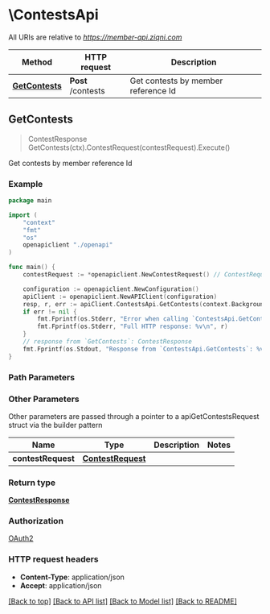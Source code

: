 # \ContestsApi

All URIs are relative to *https://member-api.ziqni.com*

Method | HTTP request | Description
------------- | ------------- | -------------
[**GetContests**](ContestsApi.md#GetContests) | **Post** /contests | Get contests by member reference Id



## GetContests

> ContestResponse GetContests(ctx).ContestRequest(contestRequest).Execute()

Get contests by member reference Id



### Example

```go
package main

import (
    "context"
    "fmt"
    "os"
    openapiclient "./openapi"
)

func main() {
    contestRequest := *openapiclient.NewContestRequest() // ContestRequest | 

    configuration := openapiclient.NewConfiguration()
    apiClient := openapiclient.NewAPIClient(configuration)
    resp, r, err := apiClient.ContestsApi.GetContests(context.Background()).ContestRequest(contestRequest).Execute()
    if err != nil {
        fmt.Fprintf(os.Stderr, "Error when calling `ContestsApi.GetContests``: %v\n", err)
        fmt.Fprintf(os.Stderr, "Full HTTP response: %v\n", r)
    }
    // response from `GetContests`: ContestResponse
    fmt.Fprintf(os.Stdout, "Response from `ContestsApi.GetContests`: %v\n", resp)
}
```

### Path Parameters



### Other Parameters

Other parameters are passed through a pointer to a apiGetContestsRequest struct via the builder pattern


Name | Type | Description  | Notes
------------- | ------------- | ------------- | -------------
 **contestRequest** | [**ContestRequest**](ContestRequest.md) |  | 

### Return type

[**ContestResponse**](ContestResponse.md)

### Authorization

[OAuth2](../README.md#OAuth2)

### HTTP request headers

- **Content-Type**: application/json
- **Accept**: application/json

[[Back to top]](#) [[Back to API list]](../README.md#documentation-for-api-endpoints)
[[Back to Model list]](../README.md#documentation-for-models)
[[Back to README]](../README.md)

